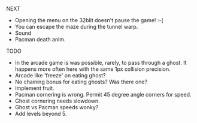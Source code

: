 
NEXT

- Opening the menu on the 32blit doesn't pause the game! :-(
- You can escape the maze during the tunnel warp.
- Sound
- Pacman death anim.

TODO

- In the arcade game is was possible, rarely, to pass through a ghost. It happens more often here with the same 1px collision precision.
- Arcade like 'freeze' on eating ghost?
- No chaining bonus for eating ghosts?  Was there one?
- Implement fruit.
- Pacman cornering is wrong.  Permit 45 degree angle corners for speed.
- Ghost cornering needs slowdown.
- Ghost vs Pacman speeds wonky?
- Add levels beyond 5.
